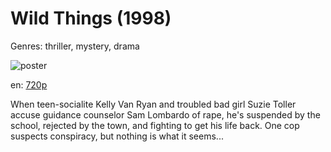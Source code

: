 # Wild Things (1998)

Genres: thriller, mystery, drama

![poster](http://image.tmdb.org/t/p/w500/dI9iYo1cL81yzJkBVyNGipjSvy0.jpg)

en:
  [720p](magnet:?xt=urn:btih:EB93FC82385B416C5EDE5E8D2EE6587A1C20CD98&tr=udp://glotorrents.pw:6969/announce&tr=udp://tracker.opentrackr.org:1337/announce&tr=udp://torrent.gresille.org:80/announce&tr=udp://tracker.openbittorrent.com:80&tr=udp://tracker.coppersurfer.tk:6969&tr=udp://tracker.leechers-paradise.org:6969&tr=udp://p4p.arenabg.ch:1337&tr=udp://tracker.internetwarriors.net:1337)
  


When teen-socialite Kelly Van Ryan and troubled bad girl Suzie Toller accuse guidance counselor Sam Lombardo of rape, he's suspended by the school, rejected by the town, and fighting to get his life back. One cop suspects conspiracy, but nothing is what it seems...